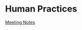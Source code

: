 # Human Practices

[Meeting Notes](https://drive.google.com/drive/folders/1oWLTn2JzHMaF1Pdj6MlmxongYDLanP57?usp=sharing)